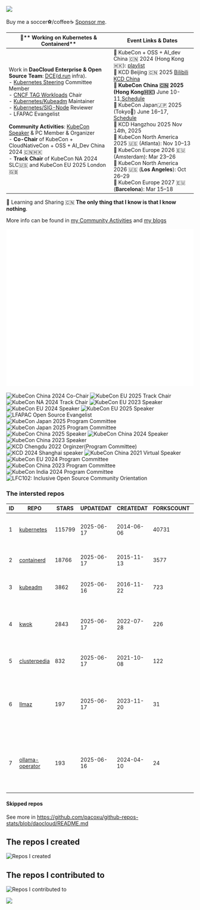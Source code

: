 ![](https://komarev.com/ghpvc/?username=pacoxu)

Buy me a soccer⚽️/coffee☕ [Sponsor me](https://github.com/sponsors/pacoxu/button).
  
| 🔭** Working on Kubernetes & Containerd** |  **Event Links & Dates**       | 
|------------------------------------------------------------------------------------------------------------------------------------------------------------------------------------------------------------------------------|--------------------------------------------------------------------------------------------------------------------------------------------------------------------------------------------------------------------------------------------------------------------------------------------------------------------------------------------------------------------------------------------------------------------------------------------------------------------------------------------------------------------------------------------------------------------------------------------------------------------------------------------------------------------------------------------------------------------------------------------------------------------|
| Work in **DaoCloud Enterprise & Open Source Team**: [DCE](https://www.daocloud.io/products/index.html)([d.run](https://d.run/) infra).<br> - [Kubernetes Steering](https://github.com/kubernetes/steering) Committee Member <br> - [CNCF TAG Workloads](https://github.com/cncf/tag-workloads/) Chair <br> - [Kubernetes/Kubeadm](https://github.com/kubernetes/kubeadm/) Maintainer <br> - [Kubernetes/SIG-Node](https://github.com/kubernetes/community/blob/master/sig-node/README.md) Reviewer <br> - LFAPAC Evangelist <br><br> **Community Activities**: [KubeCon Speaker](https://www.youtube.com/playlist?list=PLROmsd5kH8pBiN0Km1EepbzKoDiM5S6Ok) & PC Member & Organizer <br> - **Co-Chair** of KubeCon + CloudNativeCon + OSS + AI_Dev China 2024 🇨🇳🇭🇰 <br>  - **Track Chair** of KubeCon NA 2024 SLC🇺🇸 and KubeCon EU 2025 London🇬🇧 | 🎥 KubeCon + OSS + AI_dev China 🇨🇳 2024 (Hong Kong🇭🇰): [playlist](https://www.youtube.com/playlist?list=PLj6h78yzYM2NcAGHRxgBHY8x3QTfnZQCv)<br>🎤 KCD Beijing 🇨🇳 2025 [Bilibili KCD China](https://space.bilibili.com/1274679632)<br>📅 **KubeCon China 🇨🇳 2025 (Hong Kong🇭🇰)** June 10-11,[Schedule](https://kccncchn2025.sched.com/)<br>📅 KubeCon Japan🇯🇵 2025 (Tokyo🗼) June 16–17, [Schedule](https://kccncjpn2025.sched.com/)<br>📅 KCD Hangzhou 2025 Nov 14th, 2025 <br> 📅 KubeCon North America 2025 🇺🇸 (Atlanta): Nov 10–13 <br> 📅 KubeCon Europe 2026 🇪🇺 (Amsterdam): Mar 23–26 <br> 📅 KubeCon North America 2026 🇺🇸 (**Los Angeles**): Oct 26–29 <br> 📅 KubeCon Europe 2027 🇪🇺 (**Barcelona**): Mar 15–18<br>| 

🌱 Learning and Sharing 
🇨🇳 **The only thing that I know is that I know nothing**.

More info can be found in [my Community Activities](https://github.com/pacoxu/pacoxu/blob/master/CommunityActivities.md) and [my blogs](https://github.com/pacoxu/pacoxu/blob/master/blog-list.md)

![Metrics](https://github.com/pacoxu/pacoxu/blob/master/github-metrics.svg)

<img alt="KubeCon China 2024 Co-Chair" src="https://github.com/user-attachments/assets/ec1dfcfd-f0a8-4a9a-b50d-014f094bf20d" width="120">
<img alt="KubeCon EU 2025 Track Chair" src="https://github.com/user-attachments/assets/bc6f5cb3-a7c1-4f09-8e21-52b9c337dc8f" width="120">
<img alt="KubeCon NA 2024 Track Chair" src="https://github.com/user-attachments/assets/353295cf-b247-48f9-a983-a389cb84671e" width="120">
<img alt="KubeCon EU 2023 Speaker" src="https://github.com/pacoxu/pacoxu/assets/2010320/cc81330f-29bf-4f63-a4c2-028cd2d0e787" width="80">
<img alt="KubeCon EU 2024 Speaker" src="https://github.com/pacoxu/pacoxu/assets/2010320/fa2d7ee7-c136-4a36-bab1-3b22ac1a6009" width="80">
<img alt="KubeCon EU 2025 Speaker" src="https://github.com/user-attachments/assets/9689e028-6bb6-4a00-baa0-5b194bc2ca1c" width="80">
<img alt="LFAPAC Open Source Evangelist" src="https://github.com/pacoxu/pacoxu/assets/2010320/dcaff1e1-44e2-4d01-8e75-d91d767bfb08" width="80">
<img alt="KubeCon Japan 2025 Program Committee" src="https://github.com/user-attachments/assets/03a00792-c302-4c69-b8cb-cdb833d37239" width="80">
<img alt="KubeCon Japan 2025 Program Committee" src="https://github.com/user-attachments/assets/82000382-6ac0-4c6f-aa29-000246975e16" width="80">
<img alt="KubeCon China 2025 Speaker" src="https://github.com/user-attachments/assets/936df824-427d-41d4-8527-aef8d56a65c0" width="80">
<img alt="KubeCon China 2024 Speaker" src="https://github.com/user-attachments/assets/b67e1198-6ca7-4684-b87d-991f68957eee" width="80">
<img alt="KubeCon China 2023 Speaker" src="https://github.com/pacoxu/pacoxu/assets/2010320/1f105886-ed27-4e9f-9e3a-ac72faf75e1d" width="80">
<img alt="KCD Chengdu 2022 Orginzer(Program Committee)" src="https://github.com/pacoxu/pacoxu/assets/2010320/ec4a7785-216a-456c-ade7-67df2b517bb4" width="80">
<img alt="KCD 2024 Shanghai speaker" src="https://github.com/pacoxu/pacoxu/assets/2010320/dd491e98-23a0-40af-8cfe-37646334b93d" width="80">
<img alt="KubeCon China 2021 Virtual Speaker" src="https://github.com/pacoxu/pacoxu/assets/2010320/496e7308-d8c9-4f64-81ca-be25552b0916" width="80">
<img alt="KubeCon EU 2024 Program Committee" src="https://github.com/pacoxu/pacoxu/assets/2010320/a167e695-9e44-4e67-add1-599c8e5c05a8" width="80">
<img alt="KubeCon China 2023 Program Committee" src="https://github.com/pacoxu/pacoxu/assets/2010320/3aa41135-af51-4990-8227-e6f61f6c1700" width="80">
<img alt="KubeCon India 2024 Program Committee" src="https://github.com/user-attachments/assets/b4b996f8-367c-4b27-b5a1-c7549ccfedc8" width="80">
<img alt="LFC102: Inclusive Open Source Community Orientation" src="https://github.com/user-attachments/assets/6ad503ac-4dfd-445a-a12f-440c3ff4ed6c" width="80">
<!--
-->


<!--START_SECTION:github_repos-->
### The intersted repos
| ID |                               REPO                               | STARS  | UPDATEDAT  | CREATEDAT  | FORKSCOUNT |                                                DESCRIPTIONS                                                |
|----|------------------------------------------------------------------|--------|------------|------------|------------|------------------------------------------------------------------------------------------------------------|
|  1 | [kubernetes](https://github.com/kubernetes/kubernetes)           | 115799 | 2025-06-17 | 2014-06-06 |      40731 | Production-Grade Container Scheduling and Management                                                       |
|  2 | [containerd](https://github.com/containerd/containerd)           |  18766 | 2025-06-17 | 2015-11-13 |       3577 | An open and reliable container runtime                                                                     |
|  3 | [kubeadm](https://github.com/kubernetes/kubeadm)                 |   3862 | 2025-06-16 | 2016-11-22 |        723 | Aggregator for issues filed against kubeadm                                                                |
|  4 | [kwok](https://github.com/kubernetes-sigs/kwok)                  |   2843 | 2025-06-17 | 2022-07-28 |        226 | Kubernetes WithOut Kubelet -  Simulates thousands of Nodes and Clusters.                                   |
|  5 | [clusterpedia](https://github.com/clusterpedia-io/clusterpedia)  |    832 | 2025-06-17 | 2021-10-08 |        122 | The Encyclopedia of Kubernetes clusters                                                                    |
|  6 | [llmaz](https://github.com/InftyAI/llmaz)                        |    197 | 2025-06-17 | 2023-11-20 |         31 | ☸️ Easy, advanced inference platform for large language models on Kubernetes. 🌟 Star to support our work! |
|  7 | [ollama-operator](https://github.com/nekomeowww/ollama-operator) |    193 | 2025-06-16 | 2024-04-10 |         24 | 🚢 Yet another operator for running large language models on Kubernetes with ease. Powered by Ollama! 🐫   |



#### Skipped repos
<!--END_SECTION:github_repos-->
See more in https://github.com/pacoxu/github-repos-stats/blob/daocloud/README.md

## The repos I created

![Repos I created](https://github-contrib-stats.vercel.app/pacoxu/created.svg?max_repos=10)


## The repos I contributed to

![Repos I contributed to](https://github-contrib-stats.vercel.app/pacoxu/contributed.svg?max_repos=10)


<a href="https://pacoxu.wordpress.com/">
  <img align="left" src="https://github-readme-stats.vercel.app/api?username=pacoxu&show_icons=true" />
</a>


<!--  If a trivial fix such as a broken link, typo, or grammar mistake, review the entire document for other potential mistakes. Do not open multiple PRs for small fixes in the same document.
https://github.com/kubernetes/community/blob/master/contributors/guide/pull-requests.md#trivial-edits -->
